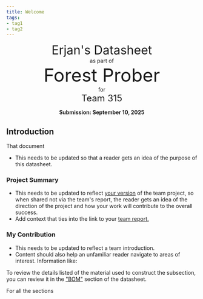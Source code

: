 ```yaml
---
title: Welcome
tags:
- tag1
- tag2
---
```

<center>
<font size= "6">Erjan's Datasheet</font><br>
as part of<br>
<font size= "8"> Forest Prober </font><br>
for<br>
<font size= "5"> Team 315 </font><br>

**Submission: September 10, 2025**
</center>

## Introduction
   That document 
* This needs to be updated so that a reader gets an idea of the purpose of this datasheet.

### Project Summary

* This needs to be updated to reflect <ins>your version</ins> of the team project, so when shared not via the team's report, the reader gets an idea of the direction of the project and how your work will contribute to the overall success.
* Add context that ties into the link to your [team report.](https://embedded-systems-design.github.io/EGR304TeamTemplate/)

### My Contribution

* This needs to be updated to reflect a team introduction.
* Content should also help an unfamiliar reader navigate to areas of interest. Information like:

To review the details listed of the material used to construct the subsection, you can review it in the ["BOM"](https://embedded-systems-design.github.io/EGR304DataSheetTemplate/03-BOM/BOM/) section of the datasheet.

For all the sections